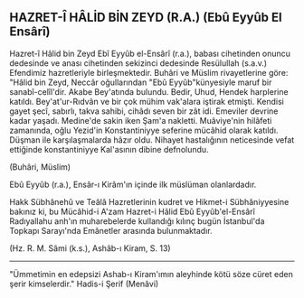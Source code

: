 ## HAZRET-Î HÂLİD BİN ZEYD (R.A.) (Ebû Eyyûb El Ensârî)

Hazret-î Hâlid bin Zeyd Ebî Eyyûb el-Ensârî (r.a.), babası cihetinden onuncu dedesinde ve ana­sı cihetinden sekizinci dedesinde Resülullah (s.a.v.) Efendimiz hazretleriyle birleşmektedir. Buhâri ve Müslim rivayetlerine göre: "Hâlid bin Zeyd, Neccâr oğullarından "Ebû Eyyûb"künyesiyle maruf bir sanabî-celîl'dir. Aka­be Bey'atında bulundu. Bedir, Uhud, Hendek harplerine katıldı. Bey'at'ur-Rıdvân ve bir çok mü­him vak'alara iştirak etmişti. Kendisi gayet şecî, sabırlı, takva sahibi, cihâdı seven bir zât idi. Emeviler devrine kadar yaşadı. Medine'de sakin iken Şam'a nakletti. Muâviye'nin hilâfeti zamanında, oğlu Yezid'in Konstantiniyye seferine mücâhid olarak katıldı. Düşman ile karşılaşmalarda hâzır oldu. Nihayet hastalığının neticesinde vefat ettiğinde konstantiniyye Kal'asının dibine defnolundu.

(Buhâri, Müslim)

Ebû Eyyûb (r.a.), Ensâr-ı Kirâm'ın içinde ilk müslüman olanlardadır.

Hakk Sübhânehû ve Teâlâ Hazretlerinin kudret ve Hikmet-i Sübhâniyyesine bakınız ki, bu Mücâhid-i A'zam Hazret-i Hâlid Ebû Eyyûb'el-Ensârî Radıyallahu anh'ın muharebelerde kullan­dığı kılınç bugün İstanbul'da Topkapı Sarayı'nda Emânetler arasında bulunmaktadır.

(Hz. R. M. Sâmi (k.s.), Ashâb-ı Kiram, S. 13)

<hr>

"Ümmetimin en edepsizi Ashab-ı Kiram'ımın aleyhinde kötü söze cüret eden şerir kimseler­dir." Hadis-i Şerif (Menâvi)
